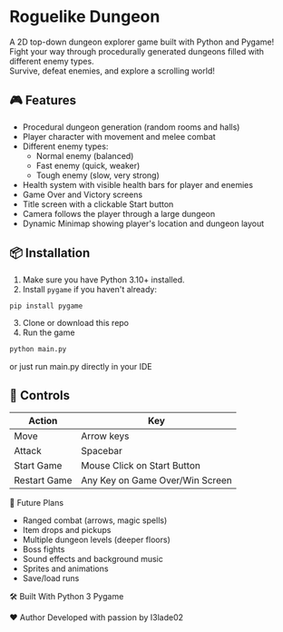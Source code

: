 # Roguelike Dungeon

A 2D top-down dungeon explorer game built with Python and Pygame!  
Fight your way through procedurally generated dungeons filled with different enemy types.  
Survive, defeat enemies, and explore a scrolling world!

## 🎮 Features

- Procedural dungeon generation (random rooms and halls)
- Player character with movement and melee combat
- Different enemy types:
  - Normal enemy (balanced)
  - Fast enemy (quick, weaker)
  - Tough enemy (slow, very strong)
- Health system with visible health bars for player and enemies
- Game Over and Victory screens
- Title screen with a clickable Start button
- Camera follows the player through a large dungeon
- Dynamic Minimap showing player's location and dungeon layout

## 📦 Installation

1. Make sure you have Python 3.10+ installed.
2. Install `pygame` if you haven't already:

```bash
pip install pygame
```

3. Clone or download this repo
4. Run the game
```bash
python main.py
```
or just run main.py directly in your IDE

## 🎯 Controls 

| Action        | Key                              |
|---------------|----------------------------------|
| Move          | Arrow keys                       |
| Attack        | Spacebar                         |
| Start Game    | Mouse Click on Start Button      |
| Restart Game  | Any Key on Game Over/Win Screen  |

🚀 Future Plans
- Ranged combat (arrows, magic spells)
- Item drops and pickups
- Multiple dungeon levels (deeper floors)
- Boss fights
- Sound effects and background music
- Sprites and animations
- Save/load runs

🛠 Built With
Python 3
Pygame

❤️ Author
Developed with passion by I3lade02
